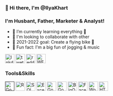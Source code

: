 ### 👋 Hi there, I'm @IlyaKhart

### I'm Husbant, Father, Marketer & Analyst!

- 👀 I’m currently learning everything 🤣
- 🔭 I'm looking to collaborate with other
- 🎯 2021-2022 goal: Create a flying bike 🚀
- 🍭 Fun fact: I'm a big fun of jogging & music


[<img alt="lnkdin" width="30px" align="center" src="https://cdn-icons-png.flaticon.com/512/174/174857.png" />](https://www.linkedin.com/in/ilya-khart-711047176/)
[<img alt="twetter" width="30px" align="center" src="https://cdn-icons-png.flaticon.com/512/1409/1409937.png" />](https://twitter.com/IlyaKhart)
[<img alt="reddit" width="30px" align="center" src="https://cdn-icons-png.flaticon.com/128/1409/1409938.png" />](https://www.reddit.com/user/Clear_Structure_)
[<img alt="WEB" width="30px" align="center" src="https://cdn-icons.flaticon.com/png/128/2202/premium/2202112.png?token=exp=1635153531~hmac=fc139f6152f5d5e61e292c80c24acd5c" />](https://www.ikhart.com/)




### Tools&Skills

[<img alt="Google Console" width="30px" align="center" src="https://cdn-icons-png.flaticon.com/128/873/873117.png" />]()
<img alt="R" width="30px" align="center" src="https://cdn-icons-png.flaticon.com/128/2103/2103665.png" />
<img alt="SQL" width="30px" align="center" src="https://cdn-icons.flaticon.com/png/128/4669/premium/4669765.png?token=exp=1635153597~hmac=9e5130b51565d299867367394acd4f2c" />
<img alt="Excell" width="30px" align="center" src="https://cdn-icons-png.flaticon.com/128/732/732220.png" />
<img alt="Google Ads" width="30px" align="center" src="https://img-premium.flaticon.com/png/128/2875/premium/2875421.png?token=exp=1633192021~hmac=dda8cfb553892a1e74b68f769902431c" />
<img alt="Google Analytics" width="30px" align="center" src="https://cdn-icons-png.flaticon.com/128/732/732204.png" />
<img alt="BigQuery" width="30px" align="center" src="https://cdn-icons-png.flaticon.com/128/809/809460.png" />
<img alt="Facebook Ads" width="30px" align="center" src="https://cdn-icons-png.flaticon.com/128/733/733547.png" />
<img alt="WordPress" width="30px" align="center" src="https://cdn-icons-png.flaticon.com/128/174/174881.png" />
<img alt="HTML5" width="30px" align="center" src="https://cdn-icons-png.flaticon.com/128/174/174854.png" />


<!---
IlyaKhart/IlyaKhart is a ✨ special ✨ repository because its `README.md` (this file) appears on your GitHub profile.
You can click the Preview link to take a look at your changes.
--->
